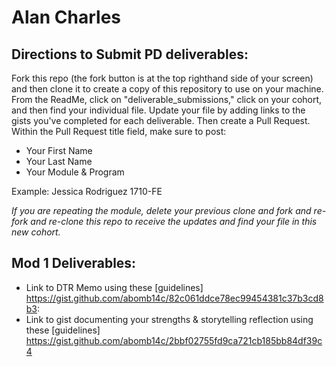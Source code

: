 # Alan Charles

## Directions to Submit PD deliverables:
Fork this repo (the fork button is at the top righthand side of your screen) and then clone it to create a copy of this repository to use on your machine. From the ReadMe, click on "deliverable_submissions," click on your cohort, and then find your individual file. Update your file by adding links to the gists you've completed for each deliverable. Then create a Pull Request. Within the Pull Request title field, make sure to post:

* Your First Name
* Your Last Name
* Your Module & Program

Example: Jessica Rodriguez 1710-FE

*If you are repeating the module, delete your previous clone and fork and re-fork and re-clone this repo to receive the updates and find your file in this new cohort.*

## Mod 1 Deliverables:
* Link to DTR Memo using these [guidelines]
https://gist.github.com/abomb14c/82c061ddce78ec99454381c37b3cd8b3:
* Link to gist documenting your strengths & storytelling reflection using these [guidelines]
https://gist.github.com/abomb14c/2bbf02755fd9ca721cb185bb84df39c4
